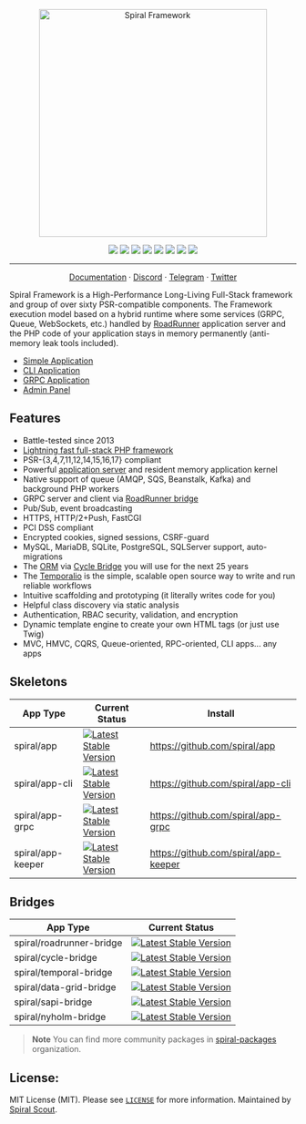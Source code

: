 <p align="center">
<img src="https://user-images.githubusercontent.com/2461257/112313394-d926c580-8cb8-11eb-84ea-717df4e4d167.png" width="400" alt="Spiral Framework">
</p>

<p align="center">
<a href="https://packagist.org/packages/spiral/framework"><img src="https://poser.pugx.org/spiral/framework/require/php"></a>
<a href="https://packagist.org/packages/spiral/framework"><img src="https://poser.pugx.org/spiral/framework/version"></a>
<a href="https://github.com/spiral/framework/actions"><img src="https://github.com/spiral/framework/workflows/build/badge.svg"></a>
<a href="https://codecov.io/gh/spiral/framework"><img src="https://codecov.io/gh/spiral/framework/graph/badge.svg"></a>
<a href="https://scrutinizer-ci.com/g/spiral/framework/?branch=master"><img src="https://scrutinizer-ci.com/g/spiral/framework/badges/quality-score.png"></a>
<a href="https://packagist.org/packages/spiral/framework"><img src="https://poser.pugx.org/spiral/framework/downloads"></a>
<a href="https://shepherd.dev/github/spiral/framework"><img src="https://shepherd.dev/github/spiral/framework/coverage.svg"></a>
<a href="https://shepherd.dev/github/spiral/framework"><img src="https://shepherd.dev/github/spiral/framework/level.svg"></a>
</p>

<hr />

<p align="center">
<a href="https://spiral.dev/docs">Documentation</a>
&middot;
<a href="https://discord.gg/TFeEmCs">Discord</a>
&middot;
<a href="https://t.me/spiralphp">Telegram</a>
&middot;
<a href="https://twitter.com/spiralphp">Twitter</a>
</p>

Spiral Framework is a High-Performance Long-Living Full-Stack framework and group of over sixty 
PSR-compatible components. The Framework execution model based on a hybrid runtime where some services 
(GRPC, Queue, WebSockets, etc.) handled by [RoadRunner](https://github.com/spiral/roadrunner) application server and 
the PHP code of your application stays in memory permanently (anti-memory leak tools included).

- [Simple Application](https://github.com/spiral/app)
- [CLI Application](https://github.com/spiral/app-cli)
- [GRPC Application](https://github.com/spiral/app-grpc)
- [Admin Panel](https://github.com/spiral/app-keeper)

## Features

- Battle-tested since 2013
- [Lightning fast full-stack PHP framework](https://www.techempower.com/benchmarks/#section=data-r0&hw=ph&test=fortune&l=yw2xvj-73&c=6&d=1g&a=2&o=e)
- PSR-{3,4,7,11,12,14,15,16,17} compliant
- Powerful [application server](https://roadrunner.dev/) and resident memory application kernel
- Native support of queue (AMQP, SQS, Beanstalk, Kafka) and background PHP workers
- GRPC server and client via [RoadRunner bridge](https://github.com/spiral/roadrunner-bridge)
- Pub/Sub, event broadcasting
- HTTPS, HTTP/2+Push, FastCGI
- PCI DSS compliant
- Encrypted cookies, signed sessions, CSRF-guard
- MySQL, MariaDB, SQLite, PostgreSQL, SQLServer support, auto-migrations
- The [ORM](https://github.com/cycle/orm) via [Cycle Bridge](https://github.com/spiral/cycle-bridge) you will use for the next 25 years
- The [Temporalio](https://github.com/spiral/temporal-bridge) is the simple, scalable open source way to write and run reliable workflows
- Intuitive scaffolding and prototyping (it literally writes code for you)
- Helpful class discovery via static analysis
- Authentication, RBAC security, validation, and encryption
- Dynamic template engine to create your own HTML tags (or just use Twig)
- MVC, HMVC, CQRS, Queue-oriented, RPC-oriented, CLI apps... any apps

## Skeletons
| App Type          | Current Status                                                                                                                 | Install                              |
|-------------------|--------------------------------------------------------------------------------------------------------------------------------|--------------------------------------|
| spiral/app        | [![Latest Stable Version](https://poser.pugx.org/spiral/app/version)](https://packagist.org/packages/spiral/app)               | https://github.com/spiral/app        |
| spiral/app-cli    | [![Latest Stable Version](https://poser.pugx.org/spiral/app-cli/version)](https://packagist.org/packages/spiral/app-cli)       | https://github.com/spiral/app-cli    |
| spiral/app-grpc   | [![Latest Stable Version](https://poser.pugx.org/spiral/app-grpc/version)](https://packagist.org/packages/spiral/app-grpc)     | https://github.com/spiral/app-grpc   |
| spiral/app-keeper | [![Latest Stable Version](https://poser.pugx.org/spiral/app-keeper/version)](https://packagist.org/packages/spiral/app-keeper) | https://github.com/spiral/app-keeper |


## Bridges
| App Type                 | Current Status                                                                                                                               |
|--------------------------|----------------------------------------------------------------------------------------------------------------------------------------------|
| spiral/roadrunner-bridge | [![Latest Stable Version](https://poser.pugx.org/spiral/roadrunner-bridge/version)](https://packagist.org/packages/spiral/roadrunner-bridge) |
| spiral/cycle-bridge      | [![Latest Stable Version](https://poser.pugx.org/spiral/cycle-bridge/version)](https://packagist.org/packages/spiral/cycle-bridge)           |
| spiral/temporal-bridge   | [![Latest Stable Version](https://poser.pugx.org/spiral/temporal-bridge/version)](https://packagist.org/packages/spiral/temporal-bridge)     |
| spiral/data-grid-bridge  | [![Latest Stable Version](https://poser.pugx.org/spiral/data-grid-bridge/version)](https://packagist.org/packages/spiral/data-grid-bridge)   |
| spiral/sapi-bridge       | [![Latest Stable Version](https://poser.pugx.org/spiral/sapi-bridge/version)](https://packagist.org/packages/spiral/sapi-bridge)             |
| spiral/nyholm-bridge     | [![Latest Stable Version](https://poser.pugx.org/spiral/nyholm-bridge/version)](https://packagist.org/packages/spiral/nyholm-bridge)         |

> **Note**
> You can find more community packages in [spiral-packages](https://github.com/spiral-packages/) organization.

License:
--------
MIT License (MIT). Please see [`LICENSE`](./LICENSE) for more information. Maintained by [Spiral Scout](https://spiralscout.com).
